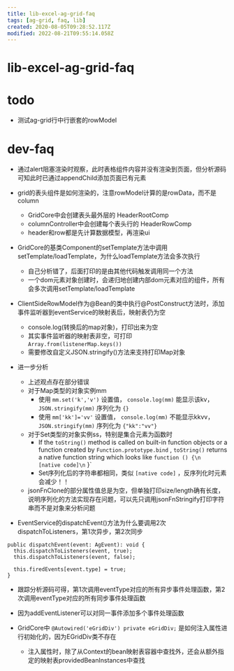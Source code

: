 ```yaml
---
title: lib-excel-ag-grid-faq
tags: [ag-grid, faq, lib]
created: 2020-08-05T09:28:52.117Z
modified: 2022-08-21T09:55:14.058Z
---
```


# lib-excel-ag-grid-faq

# todo

- 测试ag-grid行中行嵌套的rowModel

# dev-faq

 

- 通过alert阻塞渲染时观察，此时表格组件内容并没有渲染到页面，但分析源码可知此时已通过appendChild添加页面已有元素

- grid的表头组件是如何渲染的，注意rowModel计算的是rowData，而不是column
  - GridCore中会创建表头最外层的 HeaderRootComp
  - columnController中会创建每个表头行的 HeaderRowComp
  - header和row都是先计算数据模型，再渲染ui

- GridCore的基类Component的setTemplate方法中调用setTemplate/loadTemplate，为什么loadTemplate方法会多次执行
  - 自己分析错了，后面打印的是由其他代码触发调用同一个方法
  - 一个dom元素对象创建时，会递归地创建内部dom元素对应的组件，所有会多次调用setTemplate/loadTemplate

- ClientSideRowModel作为@Bean的类中执行@PostConstruct方法时，添加事件监听器到eventService的映射表后，映射表仍为空
  - console.log(转换后的map对象)，打印出来为空
  - 其实事件监听器的映射表非空，可打印 `Array.from(listenerMap.keys())`
  - 需要修改自定义JSON.stringify()方法来支持打印Map对象
- 进一步分析
  - 上述观点存在部分错误
  - 对于Map类型的对象实例mm
    - 使用 `mm.set('k','v')` 设置值， `console.log(mm)` 能显示该kv， `JSON.stringify(mm)` 序列化为 `{}`
    - 使用 `mm['kk']='vv'` 设置值， `console.log(mm)` 不能显示kkvv， `JSON.stringify(mm)` 序列化为 `{"kk":"vv"}`
  - 对于Set类型的对象实例ss，特别是集合元素为函数时
    - If the `toString()` method is called on built-in function objects or a function created by `Function.prototype.bind` , `toString()` returns a native function string which looks like `function () {\n    [native code]\n` }`
    - Set序列化后的字符串都相同，类似 `[native code]` ，反序列化时元素会减少！！
  - jsonFnClone的部分属性值总是为空，但单独打印size/length确有长度，说明序列化的方法实现存在问题，可以先只调用jsonFnStringify打印字符串而不是对象来分析问题

- EventService的dispatchEvent()方法为什么要调用2次dispatchToListeners，第1次异步，第2次同步

``` JS
public dispatchEvent(event: AgEvent): void {
  this.dispatchToListeners(event, true);
  this.dispatchToListeners(event, false);

  this.firedEvents[event.type] = true;
}
```

  - 跟踪分析源码可得，第1次调用eventType对应的所有异步事件处理函数，第2次调用eventType对应的所有同步事件处理函数
  - 因为addEventListener可以对同一事件添加多个事件处理函数

- GridCore中 `@Autowired('eGridDiv') private eGridDiv;` 是如何注入属性进行初始化的，因为EGridDiv类不存在
  - 注入属性时，除了从Context的bean映射表容器中查找外，还会从额外指定的映射表providedBeanInstances中查找
